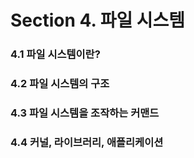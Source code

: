 # Section 4. 파일 시스템

### 4.1 파일 시스템이란?

### 4.2 파일 시스템의 구조

### 4.3 파일 시스템을 조작하는 커맨드

### 4.4 커널, 라이브러리, 애플리케이션



